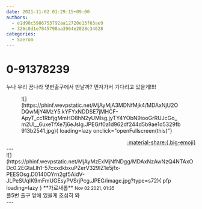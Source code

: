 ```yaml
---
date: 2021-11-02 01:29:15+09:00
authors:
  - e1d90c5986753792aa12720e15f63ae9
  - 326c0d1e7045798aa3964e2028c34628
categories:
  - Saerom
---
```


# 0-91378239

<div class="post-container" markdown="1">
<div class="content-container md-sidebar__scrollwrap" markdown="1">

누나 우리 꿈나라 몇번출구에서 만날까? 먼저가서 기다리고 있을게!!!! 
<figure markdown="1">
![](https://phinf.wevpstatic.net/MjAyMjA3MDNfMjk4/MDAxNjU2ODQwMjY4MzY5.kYFYxNDDSE7jMHCF-ApyT_cc1RbfjgMmHO8hN2yUMlsg.jyTY4YObN9iooGrRUJcGo_m2Ul__6uxeTfXe7j6eJsIg.JPEG/f0a1d962df244d5b9ae1d5329fb913b2541.jpg){ loading=lazy onclick="openFullscreen(this)"}
</figure>


</div>
</div>

<div style="text-align: right;" markdown="1">
<a href="https://weverse.io/fromis9/fanpost/0-91378239" style="text-align: right;">:material-share:{.big-emoji}</a>
</div>
---

<div class="comments-container md-sidebar__scrollwrap" markdown="1">
<div class="comment" markdown="1">
<div class='id-container' markdown="1">
![](https://phinf.wevpstatic.net/MjAyMzExMjNfNDgg/MDAxNzAwNzQ4NTAxODc0.2EGtaLlh1-57cxxdkbxuPZerV329IZ1e5jfx-PEESOsg.D0140OYrn2gf5AidV-JLPeSUqIK9mFmUGEsyPVSrjPcg.JPEG/image.jpg?type=s72){ pfp loading=lazy }
**<span class="artist">가로새롬</span>** <small>Nov 02 2021, 01:35</small><br>
</div>
<div class='comment-body' markdown="1">
플5번 출구 앞에 있을게 조심히 와 
</div>
</div>
</div>
---
